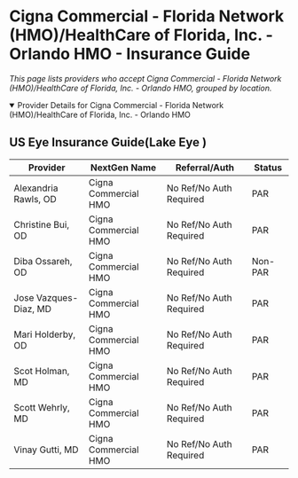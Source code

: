 # Cigna Commercial - Florida Network (HMO)/HealthCare of Florida, Inc. - Orlando HMO - Insurance Guide

*This page lists providers who accept Cigna Commercial - Florida Network (HMO)/HealthCare of Florida, Inc. - Orlando HMO, grouped by location.*

<details open><summary>Provider Details for Cigna Commercial - Florida Network (HMO)/HealthCare of Florida, Inc. - Orlando HMO</summary>

## US Eye Insurance Guide(Lake Eye )

| Provider | NextGen Name | Referral/Auth | Status |
|----------|-------------|--------------|--------|
| Alexandria Rawls, OD | Cigna Commercial HMO | No Ref/No Auth Required | PAR |
| Christine Bui, OD | Cigna Commercial HMO | No Ref/No Auth Required | PAR |
| Diba Ossareh, OD | Cigna Commercial HMO | No Ref/No Auth Required | Non-PAR |
| Jose Vazques-Diaz, MD | Cigna Commercial HMO | No Ref/No Auth Required | PAR |
| Mari Holderby, OD | Cigna Commercial HMO | No Ref/No Auth Required | PAR |
| Scot Holman, MD | Cigna Commercial HMO | No Ref/No Auth Required | PAR |
| Scott Wehrly, MD | Cigna Commercial HMO | No Ref/No Auth Required | PAR |
| Vinay Gutti, MD | Cigna Commercial HMO | No Ref/No Auth Required | PAR |

</details>

